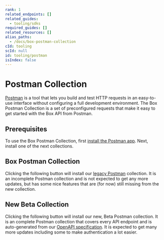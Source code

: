 ```yaml
---
rank: 1
related_endpoints: []
related_guides:
  - tooling/sdks
required_guides: []
related_resources: []
alias_paths:
  - /docs/box-postman-collection
cId: tooling
scId: null
id: tooling/postman
isIndex: false
---
```


# Postman Collection

[Postman][postman] is a tool that lets you build and test HTTP requests in an
easy-to-use interface without configuring a full development environment. The
Box Postman Collection is a set of preconfigured requests that make it easy to
get started with the Box API from Postman.

## Prerequisites

To use the Box Postman Collection, first [install the Postman app][downloads].
Next, install one of the next collections.

## Box Postman Collection

Clicking the following button will install our [legacy Postman][legacy]
collection. It is an incomplete Postman collection and is not expected to get
any more updates, but has some nice features that are (for now) still missing
from the new collection.

<Postman id='768279fde466dffc5511' >

</Postman>

## New Beta Collection

Clicking the following button will install our new, Beta Postman
collection. It is an complete Postman collection that covers every API endpoint
and is auto-generated from our [OpenAPI specification][openapi]. It is expected
to get many more updates including some to make authentication a lot easier.

<Postman id='62d85bbca8bf7bd5a48b' >

</Postman>

[postman]: https://getpostman.com
[downloads]: https://www.getpostman.com/downloads/
[legacy]: https://www.getpostman.com/collections/768279fde466dffc5511
[openapi]: https://github.com/box/box-openapi
